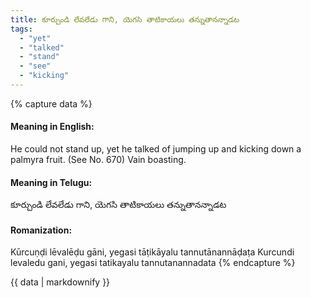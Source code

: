 ```yaml
---
title: కూర్చుండి లేవలేడు గాని, యెగసి తాటికాయలు తన్నుతానన్నాడట
tags:
  - "yet"
  - "talked"
  - "stand"
  - "see"
  - "kicking"
---
```


{% capture data %}
#### Meaning in English:
He could not stand up, yet he talked of jumping up and kicking down a palmyra fruit.
(See No. 670)
Vain boasting.

#### Meaning in Telugu:
కూర్చుండి లేవలేడు గాని, యెగసి తాటికాయలు తన్నుతానన్నాడట

#### Romanization:
Kūrcuṇḍi lēvalēḍu gāni, yegasi tāṭikāyalu tannutānannāḍaṭa
Kurcundi levaledu gani, yegasi tatikayalu tannutanannadata
{% endcapture %}

{{ data | markdownify }}

